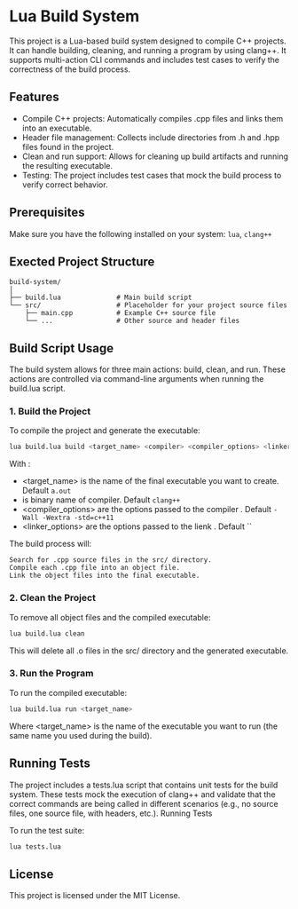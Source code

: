 # Lua Build System

This project is a Lua-based build system designed to compile C++ projects. It can handle building, cleaning, and running a program by using clang++. It supports multi-action CLI commands and includes test cases to verify the correctness of the build process.

## Features

 - Compile C++ projects: Automatically compiles .cpp files and links them into an executable.
 - Header file management: Collects include directories from .h and .hpp files found in the project.
 - Clean and run support: Allows for cleaning up build artifacts and running the resulting executable.
 - Testing: The project includes test cases that mock the build process to verify correct behavior.

## Prerequisites

Make sure you have the following installed on your system: `lua`, `clang++`


## Exected Project Structure

```
build-system/
│
├── build.lua              # Main build script
└── src/                   # Placeholder for your project source files
    ├── main.cpp           # Example C++ source file
    └── ...                # Other source and header files
```

## Build Script Usage

The build system allows for three main actions: build, clean, and run. These actions are controlled via command-line arguments when running the build.lua script.

### 1. Build the Project

To compile the project and generate the executable:

```bash
lua build.lua build <target_name> <compiler> <compiler_options> <linker_options>
```

With :
 - <target_name> is the name of the final executable you want to create. Default `a.out`
 - <compiler> is binary name of compiler. Default `clang++`
 - <compiler_options> are the options passed to the compiler . Default `-Wall -Wextra -std=c++11`
 - <linker_options> are the options passed to the lienk . Default ``

The build process will:

    Search for .cpp source files in the src/ directory.
    Compile each .cpp file into an object file.
    Link the object files into the final executable.


### 2. Clean the Project

To remove all object files and the compiled executable:

```bash
lua build.lua clean
```

This will delete all .o files in the src/ directory and the generated executable.

### 3. Run the Program

To run the compiled executable:

```bash
lua build.lua run <target_name>
```

Where <target_name> is the name of the executable you want to run (the same name you used during the build).

## Running Tests

The project includes a tests.lua script that contains unit tests for the build system. These tests mock the execution of clang++ and validate that the correct commands are being called in different scenarios (e.g., no source files, one source file, with headers, etc.).
Running Tests

To run the test suite:

```bash
lua tests.lua
```

## License

This project is licensed under the MIT License.
